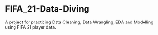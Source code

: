 # FIFA_21-Data-Diving
A project for practicing Data Cleaning, Data Wrangling, EDA and  Modelling using FIFA 21 player data.

